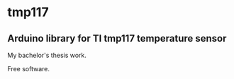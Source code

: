 # tmp117
## Arduino library for TI tmp117 temperature sensor

My bachelor's thesis work.

Free software.
